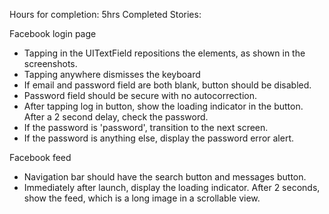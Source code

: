 Hours for completion: 5hrs
Completed Stories:

Facebook login page
- Tapping in the UITextField repositions the elements, as shown in the screenshots.
- Tapping anywhere dismisses the keyboard
- If email and password field are both blank, button should be disabled.
- Password field should be secure with no autocorrection.
- After tapping log in button, show the loading indicator in the button. After a 2 second delay, check the password.
- If the password is 'password', transition to the next screen.
- If the password is anything else, display the password error alert.

Facebook feed
- Navigation bar should have the search button and messages button.
- Immediately after launch, display the loading indicator.
After 2 seconds, show the feed, which is a long image in a scrollable view.